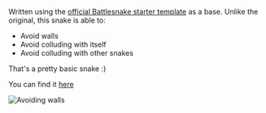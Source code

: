 Written using the [official Battlesnake starter template](https://replit.com/@Battlesnake/starter-snake-python?v=1) as a base.
Unlike the original, this snake is able to:
- Avoid walls
- Avoid colluding with itself
- Avoid colluding with other snakes

That's a pretty basic snake :)

You can find it [here](https://play.battlesnake.com/u/doodoal/smarter-dummy/)

![Avoiding walls](https://exporter.battlesnake.com/games/e18de708-e1fb-47e8-a23b-0dd1eb5baf03/gif)

